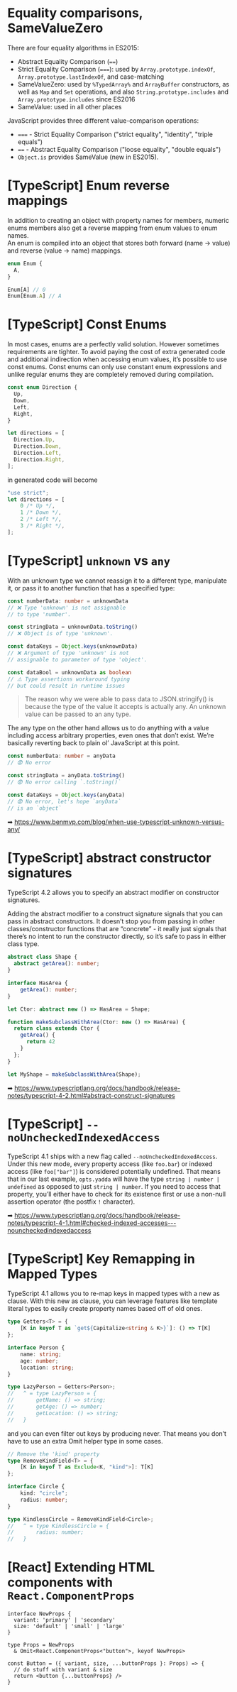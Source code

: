 # Equality comparisons, SameValueZero

There are four equality algorithms in ES2015:
- Abstract Equality Comparison (`==`)
- Strict Equality Comparison (`===`): used by `Array.prototype.indexOf`, `Array.prototype.lastIndexOf`, and case-matching
- SameValueZero: used by `%TypedArray%` and `ArrayBuffer` constructors, as well as `Map` and `Set` operations, and also `String.prototype.includes` and `Array.prototype.includes` since ES2016
- SameValue: used in all other places

JavaScript provides three different value-comparison operations:
- `===` - Strict Equality Comparison ("strict equality", "identity", "triple equals")
- `==` - Abstract Equality Comparison ("loose equality", "double equals")
- `Object.is` provides SameValue (new in ES2015).

# [TypeScript] Enum reverse mappings

In addition to creating an object with property names for members, numeric enums members also get a reverse mapping from enum values to enum names.  
An enum is compiled into an object that stores both forward (name -> value) and reverse (value -> name) mappings. 


```ts
enum Enum {
  A,
}

Enum[A] // 0
Enum[Enum.A] // A
```

# [TypeScript] Const Enums

In most cases, enums are a perfectly valid solution. However sometimes requirements are tighter. To avoid paying the cost of extra generated code and additional indirection when accessing enum values, it’s possible to use const enums. Const enums can only use constant enum expressions and unlike regular enums they are completely removed during compilation.

```ts
const enum Direction {
  Up,
  Down,
  Left,
  Right,
}

let directions = [
  Direction.Up,
  Direction.Down,
  Direction.Left,
  Direction.Right,
];
```

in generated code will become

```js
"use strict";
let directions = [
    0 /* Up */,
    1 /* Down */,
    2 /* Left */,
    3 /* Right */,
];
```

# [TypeScript] `unknown` vs `any`

With an unknown type we cannot reassign it to a different type, manipulate it, or pass it to another function that has a specified type:

```ts
const numberData: number = unknownData
// ❌ Type 'unknown' is not assignable
// to type 'number'.

const stringData = unknownData.toString()
// ❌ Object is of type 'unknown'.

const dataKeys = Object.keys(unknownData)
// ❌ Argument of type 'unknown' is not
// assignable to parameter of type 'object'.

const dataBool = unknownData as boolean
// ⚠️ Type assertions workaround typing
// but could result in runtime issues
```

> The reason why we were able to pass data to JSON.stringify() is because the type of the value it accepts is actually any. An unknown value can be passed to an any type.

The any type on the other hand allows us to do anything with a value including access arbitrary properties, even ones that don’t exist. We’re basically reverting back to plain ol’ JavaScript at this point.

```ts
const numberData: number = anyData
// 😨 No error

const stringData = anyData.toString()
// 😨 No error calling `.toString()`

const dataKeys = Object.keys(anyData)
// 😨 No error, let's hope `anyData`
// is an `object`
```

➡ https://www.benmvp.com/blog/when-use-typescript-unknown-versus-any/

# [TypeScript] abstract constructor signatures

TypeScript 4.2 allows you to specify an abstract modifier on constructor signatures.

Adding the abstract modifier to a construct signature signals that you can pass in abstract constructors. It doesn’t stop you from passing in other classes/constructor functions that are “concrete” - it really just signals that there’s no intent to run the constructor directly, so it’s safe to pass in either class type.

```ts
abstract class Shape {
  abstract getArea(): number;
}

interface HasArea {
    getArea(): number;
}

let Ctor: abstract new () => HasArea = Shape;

function makeSubclassWithArea(Ctor: new () => HasArea) {
  return class extends Ctor {
    getArea() {
      return 42
    }
  };
}

let MyShape = makeSubclassWithArea(Shape);
```

➡ https://www.typescriptlang.org/docs/handbook/release-notes/typescript-4-2.html#abstract-construct-signatures

# [TypeScript] `--noUncheckedIndexedAccess`

TypeScript 4.1 ships with a new flag called `--noUncheckedIndexedAccess`. Under this new mode, every property access (like `foo.bar`) or indexed access (like `foo["bar"]`) is considered potentially undefined. That means that in our last example, `opts.yadda` will have the type `string | number | undefined` as opposed to just `string | number`. If you need to access that property, you’ll either have to check for its existence first or use a non-null assertion operator (the postfix `!` character).

➡ https://www.typescriptlang.org/docs/handbook/release-notes/typescript-4-1.html#checked-indexed-accesses---nouncheckedindexedaccess

# [TypeScript] Key Remapping in Mapped Types

TypeScript 4.1 allows you to re-map keys in mapped types with a new as clause.
With this new as clause, you can leverage features like template literal types to easily create property names based off of old ones.

```ts
type Getters<T> = {
    [K in keyof T as `get${Capitalize<string & K>}`]: () => T[K]
};

interface Person {
    name: string;
    age: number;
    location: string;
}

type LazyPerson = Getters<Person>;
//   ^ = type LazyPerson = {
//       getName: () => string;
//       getAge: () => number;
//       getLocation: () => string;
//   }
```
and you can even filter out keys by producing never. That means you don’t have to use an extra Omit helper type in some cases.

```ts
// Remove the 'kind' property
type RemoveKindField<T> = {
    [K in keyof T as Exclude<K, "kind">]: T[K]
};

interface Circle {
    kind: "circle";
    radius: number;
}

type KindlessCircle = RemoveKindField<Circle>;
//   ^ = type KindlessCircle = {
//       radius: number;
//   }
```

# [React] Extending HTML components with `React.ComponentProps`

```tsx
interface NewProps {
  variant: 'primary' | 'secondary'
  size: 'default' | 'small' | 'large'
}

type Props = NewProps
  & Omit<React.ComponentProps<"button">, keyof NewProps>

const Button = ({ variant, size, ...buttonProps }: Props) => {
  // do stuff with variant & size
  return <button {...buttonProps} />
}
```
